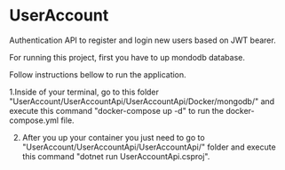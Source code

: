 # UserAccount
Authentication API to register and login new users based on JWT bearer.

For running this project, first you have to up mondodb database.

Follow instructions bellow to run the application.

1.Inside of your terminal, go to this folder "UserAccount/UserAccountApi/UserAccountApi/Docker/mongodb/" and execute this command "docker-compose up -d" to run the docker-compose.yml file.

2. After you up your container you just need to go to "UserAccount/UserAccountApi/UserAccountApi/" folder and execute this command "dotnet run UserAccountApi.csproj".
